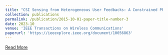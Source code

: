 ```yaml
---
title: "CSI Sensing from Heterogeneous User Feedbacks: A Constrained Phase Retrieval Approach"
collection: publications
permalink: /publication/2015-10-01-paper-title-number-3
date: 2023-10
venue: 'IEEE Transactions on Wireless Communications'
paperurl: 'https://ieeexplore.ieee.org/document/10056863'
---
```

[Read More](https://ieeexplore.ieee.org/document/10056863)

